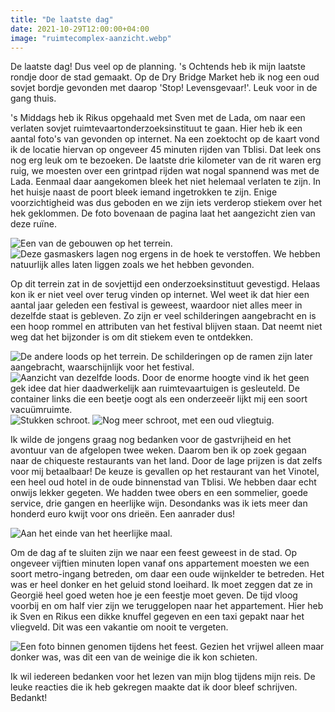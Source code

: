 ```yaml
---
title: "De laatste dag"
date: 2021-10-29T12:00:00+04:00
image: "ruimtecomplex-aanzicht.webp"
---
```


De laatste dag! Dus veel op de planning. 's Ochtends heb ik mijn laatste rondje door de stad gemaakt. Op de Dry Bridge Market heb ik nog een oud sovjet bordje gevonden met daarop 'Stop! Levensgevaar!'. Leuk voor in de gang thuis.

's Middags heb ik Rikus opgehaald met Sven met de Lada, om naar een verlaten sovjet ruimtevaartonderzoeksinstituut te gaan. Hier heb ik een aantal foto's van gevonden op internet. Na een zoektocht op de kaart vond ik de locatie hiervan op ongeveer 45 minuten rijden van Tblisi. Dat leek ons nog erg leuk om te bezoeken. De laatste drie kilometer van de rit waren erg ruig, we moesten over een grintpad rijden wat nogal spannend was met de Lada. Eenmaal daar aangekomen bleek het niet helemaal verlaten te zijn. In het huisje naast de poort bleek iemand ingetrokken te zijn. Enige voorzichtigheid was dus geboden en we zijn iets verderop stiekem over het hek geklommen. De foto bovenaan de pagina laat het aangezicht zien van deze ruïne.

![Een van de gebouwen op het terrein.](ronde-ruimteloods.webp)
![Deze gasmaskers lagen nog ergens in de hoek te verstoffen. We hebben natuurlijk alles laten liggen zoals we het hebben gevonden.](gasmaskers.webp)

Op dit terrein zat in de sovjettijd een onderzoeksinstituut gevestigd. Helaas kon ik er niet veel over terug vinden op internet. Wel weet ik dat hier een aantal jaar geleden een festival is geweest, waardoor niet alles meer in dezelfde staat is gebleven. Zo zijn er veel schilderingen aangebracht en is een hoop rommel en attributen van het festival blijven staan. Dat neemt niet weg dat het bijzonder is om dit stiekem even te ontdekken.

![De andere loods op het terrein. De schilderingen op de ramen zijn later aangebracht, waarschijnlijk voor het festival.](ruimteloods-binnen.webp)
![Aanzicht van dezelfde loods. Door de enorme hoogte vind ik het geen gek idee dat hier daadwerkelijk aan ruimtevaartuigen is gesleuteld. De container links die een beetje oogt als een onderzeeër lijkt mij een soort vacuümruimte.](ruimteloods-voor.webp)
![Stukken schroot.](ruimteschroot.webp)
![Nog meer schroot, met een oud vliegtuig.](ruimteschroot2.webp)

Ik wilde de jongens graag nog bedanken voor de gastvrijheid en het avontuur van de afgelopen twee weken. Daarom ben ik op zoek gegaan naar de chiqueste restaurants van het land. Door de lage prijzen is dat zelfs voor mij betaalbaar! De keuze is gevallen op het restaurant van het Vinotel, een heel oud hotel in de oude binnenstad van Tblisi. We hebben daar echt onwijs lekker gegeten. We hadden twee obers en een sommelier, goede service, drie gangen en heerlijke wijn. Desondanks was ik iets meer dan honderd euro kwijt voor ons drieën. Een aanrader dus!

![Aan het einde van het heerlijke maal.](vinotel-tafel.webp)

Om de dag af te sluiten zijn we naar een feest geweest in de stad. Op ongeveer vijftien minuten lopen vanaf ons appartement moesten we een soort metro-ingang betreden, om daar een oude wijnkelder te betreden. Het was er heel donker en het geluid stond loeihard. Ik moet zeggen dat ze in Georgië heel goed weten hoe je een feestje moet geven. De tijd vloog voorbij en om half vier zijn we teruggelopen naar het appartement. Hier heb ik Sven en Rikus een dikke knuffel gegeven en een taxi gepakt naar het vliegveld. Dit was een vakantie om nooit te vergeten.

![Een foto binnen genomen tijdens het feest. Gezien het vrijwel alleen maar donker was, was dit een van de weinige die ik kon schieten.](monkey-feest.webp)

Ik wil iedereen bedanken voor het lezen van mijn blog tijdens mijn reis. De leuke reacties die ik heb gekregen maakte dat ik door bleef schrijven. Bedankt!
